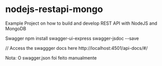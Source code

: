 # nodejs-restapi-mongo
Example Project on how to build and develop REST API with NodeJS and MongoDB

Swagger
npm install swagger-ui-express swagger-jsdoc --save

// Access the swaggger docs here
http://localhost:4501/api-docs/#/

Nota: O swagger.json foi feito manualmente
